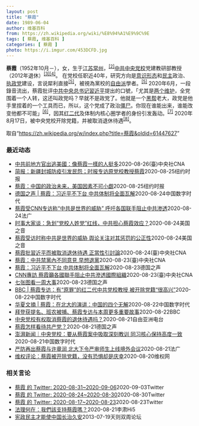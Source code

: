 ```yaml
---
layout: post
title: "蔡霞"
date: 1989-06-04
author: 维基百科
from: https://zh.wikipedia.org/wiki/%E8%94%A1%E9%9C%9E
tags: [ 蔡霞, 维基百科 ]
categories: [ 蔡霞 ]
photo: https://i.imgur.com/453DCFD.jpg
---
```

<div class="mw-parser-output">
<p><b>蔡霞</b>（1952年10月<span class="useeditintro" title="Template:BLP editintro">－</span>），女，生于<a href="/wiki/%E6%B1%9F%E8%8B%8F" class="mw-redirect" title="江苏">江苏</a><a href="/wiki/%E5%B8%B8%E5%B7%9E" class="mw-redirect" title="常州">常州</a>，<sup id="cite_ref-tsyzm_2-1" class="reference"><a href="#cite_note-tsyzm-2">[2]</a></sup><a href="/wiki/%E4%B8%AD%E5%85%B1%E4%B8%AD%E5%A4%AE%E5%85%9A%E6%A0%A1" title="中共中央党校">中共中央党校</a>党建教研部教授（2012年退休）<sup id="cite_ref-3" class="reference"><a href="#cite_note-3">[3]</a></sup><sup id="cite_ref-4" class="reference"><a href="#cite_note-4">[4]</a></sup>。 在党校任职近40年，研究方向是<a href="/wiki/%E6%84%8F%E8%AF%86%E5%BD%A2%E6%80%81" class="mw-redirect" title="意识形态">意识形态</a>和<a href="/wiki/%E6%B0%91%E4%B8%BB" title="民主">民主</a>政治、<a href="/wiki/%E5%9F%B7%E6%94%BF%E9%BB%A8" title="執政黨">执政党</a>建设，言说犀利直接<sup id="cite_ref-dq_5-0" class="reference"><a href="#cite_note-dq-5">[5]</a></sup>，被視為黨校的<a href="/wiki/%E8%87%AA%E7%94%B1%E4%B8%BB%E7%BE%A9" class="mw-redirect" title="自由主義">自由派</a>學者。<sup id="cite_ref-dq_5-1" class="reference"><a href="#cite_note-dq-5">[5]</a></sup> 2020年6月，一段錄音流出，蔡霞批评<a href="/wiki/%E4%B8%AD%E5%9B%BD%E5%85%B1%E4%BA%A7%E5%85%9A%E4%B8%AD%E5%A4%AE%E5%A7%94%E5%91%98%E4%BC%9A%E6%80%BB%E4%B9%A6%E8%AE%B0" title="中国共产党中央委员会总书记">中共中央总书记</a><a href="/wiki/%E7%BF%92%E8%BF%91%E5%B9%B3" class="mw-redirect" title="習近平">習近平</a>提出的口號，「尤其是<a href="/wiki/%E4%B8%A4%E4%B8%AA%E7%BB%B4%E6%8A%A4" class="mw-redirect" title="两个维护">两个维护</a>，全党围着一个人转，这还叫政党吗？早就不是政党了。他就是一个<a href="/wiki/%E9%BB%91%E5%B8%AE" class="mw-redirect" title="黑帮">黑帮</a>老大，政党是他手里捏着的一个工具而已，所以，这个党成了政治<a href="/wiki/%E5%83%B5%E5%B0%B8" class="mw-redirect" title="僵尸">僵尸</a>。你现在谁能出来，谁能改变他都不可能」<sup id="cite_ref-VOA0818_6-0" class="reference"><a href="#cite_note-VOA0818-6">[6]</a></sup>，因其<a href="/w/index.php?title=%E7%BA%A2%E4%BA%8C%E4%BB%A3&amp;action=edit&amp;redlink=1" class="new" title="红二代（页面不存在）">红二代</a>及体制内核心圈学者的身份引发轰动。<sup id="cite_ref-bbc0818_7-0" class="reference"><a href="#cite_note-bbc0818-7">[7]</a></sup> 2020年8月17日，被中央党校开除党籍，并被取消退休待遇<sup id="cite_ref-开除_8-0" class="reference"><a href="#cite_note-开除-8">[8]</a></sup>。
</p>
</div><noscript><img src="//zh.wikipedia.org/wiki/Special:CentralAutoLogin/start?type=1x1" alt="" title="" width="1" height="1" style="border: none; position: absolute;"></noscript>
<div class="printfooter">取自“<a dir="ltr" href="https://zh.wikipedia.org/w/index.php?title=蔡霞&amp;oldid=61447627">https://zh.wikipedia.org/w/index.php?title=蔡霞&amp;oldid=61447627</a>”</div><div id="recent-news"><h3>最近动态</h3><ul><li><a href="https://nodebe4.github.io/waimei/2020-08-26/%E4%B8%AD%E5%85%B1%E5%89%8D%E5%9C%B0%E6%96%B9%E5%AE%98%E5%87%BA%E9%80%83%E7%BE%8E%E5%9C%8B-%E5%83%8F%E8%94%A1%E9%9C%9E%E4%B8%80%E6%A8%A3%E7%9A%84%E4%BA%BA%E6%8C%BA%E5%A4%9A" title="中共前地方官出逃美國：像蔡霞一樣的人挺多—— （中央社台北26日電）中國黑龍江省雞西市前副市長李傳良近期出逃美國，他在接受外媒專訪時表示，像中共中央黨校退休教授蔡霞一樣對當局不滿的人「挺多」，只...">中共前地方官出逃美國：像蔡霞一樣的人挺多</a><time>2020-08-26</time><a class="tag">(臺)中央社CNA</a></li>
<li><a href="https://nodebe4.github.io/waimei/2020-08-25/%E7%AE%80%E6%8A%A5-%E6%96%B0%E7%96%86%E5%B0%81%E5%9F%8E%E9%98%B2%E7%96%AB%E5%BC%95%E5%8F%91%E6%B0%91%E6%80%A8-%E6%97%B6%E6%8A%A5%E4%B8%93%E8%AE%BF%E5%8E%9F%E5%85%9A%E6%A0%A1%E6%95%99%E6%8E%88%E8%94%A1%E9%9C%9E" title="简报：新疆封城防疫引发民怨；时报专访原党校教授蔡霞—— KONEY BAI,KONEY BAI2020-08-26 09:45:20 官方媒体发表的一张照片显示，一名医务人员在中国新疆省会乌鲁木...">简报：新疆封城防疫引发民怨；时报专访原党校教授蔡霞</a><time>2020-08-25</time><a class="tag">纽约时报</a></li>
<li><a href="https://nodebe4.github.io/waimei/2020-08-25/%E8%94%A1%E9%9C%9E-%E4%B8%AD%E5%9B%BD%E7%9A%84%E6%94%BF%E6%B2%BB%E6%9C%AA%E6%9D%A5-%E7%BE%8E%E5%9B%BD%E5%9B%A0%E7%B4%A0%E4%B8%8D%E5%8F%AF%E5%B0%8F%E8%A7%91" title="蔡霞：中国的政治未来，美国因素不可小觑—— 储百亮2020-08-26 07:12:28 蔡霞曾是中央党校的教授，她把中国共产党称为“政治僵尸”。 蔡霞曾在中央党校教了15年书，在接近中共核心的...">蔡霞：中国的政治未来，美国因素不可小觑</a><time>2020-08-25</time><a class="tag">纽约时报</a></li>
<li><a href="https://nodebe4.github.io/waimei/2020-08-24/%E5%BE%B7%E5%9B%BD%E4%B9%8B%E5%A3%B0-%E8%94%A1%E9%9C%9E-%E4%B9%A0%E8%BF%91%E5%B9%B3%E4%B8%8D%E4%B8%8B%E5%8F%B0-%E4%B8%AD%E5%85%B1%E4%BD%93%E5%88%B6%E5%B0%86%E5%85%A8%E9%9D%A2%E7%93%A6%E8%A7%A3" title="德国之声 | 蔡霞：习近平不下台 中共体制将全面瓦解—— 前中共中央党校教授蔡霞在接受CNN访问时，呼吁美国政府加倍对中共施压，并要求国际社会阻止中共渗透国际组织。她说，习近平的言论与思想已退回...">德国之声 | 蔡霞：习近平不下台 中共体制将全面瓦解</a><time>2020-08-24</time><a class="tag">中国数字时代</a></li>
<li><a href="https://nodebe4.github.io/waimei/2020-08-24/%E8%94%A1%E9%9C%9E%E5%8F%97CNN%E4%B8%93%E8%AE%BF%E7%A7%B0-%E4%B8%AD%E5%85%B1%E6%98%AF%E4%B8%96%E7%95%8C%E7%9A%84%E5%A8%81%E8%83%81-%E5%91%BC%E5%90%81%E5%90%84%E5%9B%BD%E8%81%94%E6%89%8B%E9%98%BB%E6%AD%A2%E4%B8%AD%E5%85%B1%E6%B8%97%E9%80%8F" title="蔡霞受CNN专访称“中共是世界的威胁” 呼吁各国联手阻止中共渗透—— 24/08/2020 - 21:30 中共中央党校（国家行政学院）日前宣布退休教师蔡霞因“涉政治不当言论”被开除党籍和取消退...">蔡霞受CNN专访称“中共是世界的威胁” 呼吁各国联手阻止中共渗透</a><time>2020-08-24</time><a class="tag">法广</a></li>
<li><a href="https://nodebe4.github.io/waimei/2020-08-24/%E6%97%B6%E4%BA%8B%E5%A4%A7%E5%AE%B6%E8%B0%88-%E6%80%A5%E5%88%92-%E5%85%9A%E6%A0%A1%E4%BA%BA%E5%A7%93%E5%85%9A-%E7%BA%A2%E7%BA%BF-%E4%B8%AD%E5%85%B1%E6%8B%85%E5%BF%83%E8%94%A1%E9%9C%9E%E6%95%88%E5%BA%94" title="时事大家谈：急划“党校人姓党”红线，中共担心蔡霞效应？—— Mon, 24 Aug 2020 14:27:02 GMT 时事大家谈：急划“党校人姓党”红线，中共担心蔡霞效应？ 时事大家谈：急划“...">时事大家谈：急划“党校人姓党”红线，中共担心蔡霞效应？</a><time>2020-08-24</time><a class="tag">美国之音</a></li>
<li><a href="https://nodebe4.github.io/waimei/2020-08-24/%E8%94%A1%E9%9C%9E%E5%8F%97%E8%AE%BF%E6%97%B6%E7%A7%B0%E4%B8%AD%E5%85%B1%E6%98%AF%E4%B8%96%E7%95%8C%E7%9A%84%E5%A8%81%E8%83%81-%E8%88%86%E8%AE%BA%E5%85%B3%E6%B3%A8%E5%AF%B9%E5%85%B6%E6%83%A9%E7%BD%9A%E7%9A%84%E5%85%AC%E6%AD%A3%E6%80%A7" title="蔡霞受访时称中共是世界的威胁 舆论关注对其惩罚的公正性—— Mon, 24 Aug 2020 11:44:50 GMT 前中共中央党校教授蔡霞(资料照片) 被整肃的前中共中央党校教授蔡霞说，中共...">蔡霞受访时称中共是世界的威胁 舆论关注对其惩罚的公正性</a><time>2020-08-24</time><a class="tag">美国之音</a></li>
<li><a href="https://nodebe4.github.io/waimei/2020-08-24/%E8%94%A1%E9%9C%9E%E6%89%B9%E7%BF%92%E8%BF%91%E5%B9%B3%E8%80%8C%E8%A2%AB%E5%8F%96%E6%B6%88%E9%80%80%E4%BC%91%E5%BE%85%E9%81%87-%E6%AD%A3%E7%95%B6%E6%80%A7%E5%BC%95%E8%A8%8E%E8%AB%96" title="蔡霞批習近平而被取消退休待遇 正當性引討論—— （中央社台北24日電）中共中央黨校退休教授蔡霞因批評中國國家主席習近平而在不久前遭開除黨籍，退休待遇也被取消。對於工作多年累積的退休養老金能否隨意...">蔡霞批習近平而被取消退休待遇  正當性引討論</a><time>2020-08-24</time><a class="tag">(臺)中央社CNA</a></li>
<li><a href="https://nodebe4.github.io/waimei/2020-08-23/%E8%94%A1%E9%9C%9E-%E4%B8%AD%E5%85%B1%E7%A6%81%E9%BB%A8%E5%85%A7%E4%B8%8D%E5%90%8C%E6%84%8F%E8%A6%8B-%E6%97%A9%E6%83%B3%E9%80%80%E9%BB%A8" title="蔡霞：中共禁黨內不同意見 早想退黨—— （中央社記者張謙香港24日電）旅居美國的中共中央黨校退休教授蔡霞對香港媒體說，在總書記習近平管治下，中共不允許黨內有不同意見，她原本就想退黨。 中共黨校早...">蔡霞：中共禁黨內不同意見 早想退黨</a><time>2020-08-23</time><a class="tag">(臺)中央社CNA</a></li>
<li><a href="https://nodebe4.github.io/waimei/2020-08-23/%E8%94%A1%E9%9C%9E-%E4%B9%A0%E8%BF%91%E5%B9%B3%E4%B8%8D%E4%B8%8B%E5%8F%B0-%E4%B8%AD%E5%85%B1%E4%BD%93%E5%88%B6%E5%B0%86%E5%85%A8%E9%9D%A2%E7%93%A6%E8%A7%A3" title="蔡霞：习近平不下台 中共体制将全面瓦解—— William Yang2020-08-24T01:45:10.965Z (德国之声中文网) 前中共中央党校教授蔡霞周日 (8月23日)接受美国有线电...">蔡霞：习近平不下台 中共体制将全面瓦解</a><time>2020-08-23</time><a class="tag">德国之声</a></li>
<li><a href="https://nodebe4.github.io/waimei/2020-08-23/CNN%E5%B0%88%E8%A8%AA-%E8%94%A1%E9%9C%9E%E7%B1%B2%E5%90%84%E5%9C%8B%E8%81%AF%E6%89%8B%E9%98%BB%E6%AD%A2%E4%B8%AD%E5%85%B1%E6%BB%B2%E9%80%8F%E5%9C%8B%E9%9A%9B%E7%B5%84%E7%B9%94" title="CNN專訪 蔡霞籲各國聯手阻止中共滲透國際組織—— 中共中央黨校退休教授蔡霞（圖）因抨擊中共總書記習近平，日前遭開除黨籍及取消退休待遇。（中新社） （中央社紐約23日綜合外電報導）疑因批評中國領...">CNN專訪 蔡霞籲各國聯手阻止中共滲透國際組織</a><time>2020-08-23</time><a class="tag">(臺)中央社CNA</a></li>
<li><a href="https://nodebe4.github.io/waimei/2020-08-23/%E4%B8%83%E5%BC%A0%E5%9B%BE%E7%9C%8B%E4%B8%80%E5%91%A8%E5%A4%A7%E4%BA%8B" title="七张图看一周大事—— 称中共&quot;政治僵尸&quot; 蔡霞被中央党校开除党籍 ：中共中央党校8月17日发通报称，该校退休教师蔡霞发表有严重政治问题和损害国家声誉的言论，决定开除其党籍，取...">七张图看一周大事</a><time>2020-08-23</time><a class="tag">德国之声</a></li>
<li><a href="https://nodebe4.github.io/waimei/2020-08-22/BBC-%E8%94%A1%E9%9C%9E%E4%B8%93%E8%AE%BF-%E6%9C%89-%E5%8E%9F%E7%BD%AA-%E7%9A%84%E7%BA%A2%E4%BA%8C%E4%BB%A3%E4%B8%AD%E5%85%B1%E5%85%9A%E6%A0%A1%E6%95%99%E6%8E%88-%E8%A2%AB%E5%BC%80%E9%99%A4%E5%85%9A%E7%B1%8D-%E5%BE%88%E9%AB%98%E5%85%B4" title="BBC | 蔡霞专访：有“原罪”的红二代中共党校教授 被开除党籍“很高兴”—— 67岁的蔡霞退休前是中共培养高级干部的最高机构中央党校党建教研部教授，党龄已经近40年。 本周，震惊国际中国政治观...">BBC | 蔡霞专访：有“原罪”的红二代中共党校教授 被开除党籍“很高兴”</a><time>2020-08-22</time><a class="tag">中国数字时代</a></li>
<li><a href="https://nodebe4.github.io/waimei/2020-08-22/%E5%8D%8E%E5%A4%8F%E6%96%87%E6%91%98-%E8%94%A1%E9%9C%9E-%E5%9C%A8%E5%8C%97%E5%A4%A7%E7%9A%84%E6%BC%94%E8%AE%B2-%E4%B8%AD%E5%9B%BD%E7%9A%84%E5%9B%9B%E4%B8%AA%E6%97%A0%E8%A7%A3" title="华夏文摘 | 蔡霞：在北大的演讲：中国的四个无解—— 2008年我到西班牙进行了半个月的考察，回来后有半年时间寝食难安，晚上睡不着，为什么？因为在考察中西班牙学者给我们介绍了西班牙在佛朗哥将军去...">华夏文摘 | 蔡霞：在北大的演讲：中国的四个无解</a><time>2020-08-22</time><a class="tag">中国数字时代</a></li>
<li><a href="https://nodebe4.github.io/waimei/2020-08-22/%E6%8B%9C%E7%99%BB%E8%8E%B7%E6%8F%90%E5%90%8D-%E7%8F%AD%E5%86%9C%E8%A2%AB%E6%8D%95-%E8%94%A1%E9%9C%9E%E4%B8%93%E8%AE%BF%E4%B8%8E%E6%9C%AC%E5%91%A8%E6%9B%B4%E5%A4%9A%E9%87%8D%E8%A6%81%E6%95%85%E4%BA%8B" title="拜登获提名、班农被捕、蔡霞专访与本周更多重要故事—— ©Reuters 2020年8月第三周，美国前副总统拜登正式获得名为民主党总统选举候选人，在11月大选中挑战特朗普。本周发生在美国的另一大新...">拜登获提名、班农被捕、蔡霞专访与本周更多重要故事</a><time>2020-08-22</time><a class="tag">BBC</a></li>
<li><a href="https://nodebe4.github.io/waimei/2020-08-21/%E4%B8%AD%E5%A4%AE%E5%85%9A%E6%A0%A1%E6%9C%89%E6%9D%83%E5%8F%96%E6%B6%88%E8%94%A1%E9%9C%9E%E7%9A%84%E9%80%80%E4%BC%91%E5%BE%85%E9%81%87%E5%90%97" title="中央党校有权取消蔡霞的退休待遇吗？—— 中共中央党校退休教授蔡霞因批评中国国家主席习近平，不久前遭开除党籍，并取消她的退休待遇。这引发外界就中国官方以“取消退休待遇”作为“惩罚”手段的广泛议论。...">中央党校有权取消蔡霞的退休待遇吗？</a><time>2020-08-21</time><a class="tag">自由亚洲电台</a></li>
<li><a href="https://nodebe4.github.io/waimei/2020-08-21/%E8%94%A1%E9%9C%9E%E6%80%8E%E6%A0%B7%E7%9C%8B%E5%BE%85%E5%85%B1%E4%BA%A7%E5%85%9A" title="蔡霞怎样看待共产党？—— 德国之声 中文网2020-08-21T10:45:59.174Z （德国之声中文网）2007年，中共十七大报告中提出的 “尊重党员主体地位”的论断是在历次中共党代会报告...">蔡霞怎样看待共产党？</a><time>2020-08-21</time><a class="tag">德国之声</a></li>
<li><a href="https://nodebe4.github.io/waimei/2020-08-21/%E6%BE%8E%E6%B9%83%E6%96%B0%E9%97%BB-%E4%B8%AD%E5%A4%AE%E5%85%9A%E6%A0%A1-%E8%A6%81%E4%BB%8E%E8%94%A1%E9%9C%9E%E6%A1%88%E4%B8%AD%E5%90%B8%E5%8F%96%E6%B7%B1%E5%88%BB%E6%95%99%E8%AE%AD-%E5%90%8C%E4%B9%A0%E6%A0%B8%E5%BF%83%E4%BF%9D%E6%8C%81%E9%AB%98%E5%BA%A6%E4%B8%80%E8%87%B4" title="澎湃新闻｜中央党校：要从蔡霞案中吸取深刻教训 同习核心保持高度一致—— 原标题：中央党校：各级党组织和全校教职工要从蔡霞案中吸取深刻教训 据中央党校（国家行政学院）官网消息，8月17日上午，中央...">澎湃新闻｜中央党校：要从蔡霞案中吸取深刻教训 同习核心保持高度一致</a><time>2020-08-21</time><a class="tag">中国数字时代</a></li>
<li><a href="https://nodebe4.github.io/waimei/2020-08-21/%E4%B8%A5%E9%98%B2%E5%86%8D%E5%87%BA%E8%94%A1%E9%9C%9E%E4%B8%8E%E8%AE%B8%E7%AB%A0%E6%B6%A6-%E5%8C%97%E5%A4%A7%E4%B8%8B%E4%BB%A4%E4%B8%A5%E5%AE%A1%E5%B8%88%E7%94%9F%E4%B8%8A%E7%BA%BF%E5%A2%83%E5%A4%96%E4%BC%9A%E8%AE%AE" title="严防再出蔡霞与许章润 北大下令严审师生上线境外会议—— 21/08/2020 - 10:07 中国近期屡传知识菁英因批评当局而遭清算，北京大学近日则发出公告，要求各单位应对参加境外单位主办的在线...">严防再出蔡霞与许章润 北大下令严审师生上线境外会议</a><time>2020-08-21</time><a class="tag">法广</a></li>
<li><a href="https://nodebe4.github.io/waimei/2020-08-20/%E7%BB%B4%E6%9D%83%E8%AF%84%E8%AE%BA-%E8%94%A1%E9%9C%9E%E8%A2%AB%E5%BC%80%E9%99%A4%E5%85%9A%E7%B1%8D-%E6%B2%A1%E6%9C%89%E6%81%90%E6%83%A7%E5%8D%B4%E6%98%AF%E5%BA%86%E5%B9%B8" title="维权评论：蔡霞被开除党籍，没有恐惧却是庆幸—— &nbsp; 特约评论员：赵良臣 风雨如晦，鸡鸣不已！继任志强、许章润之后，又一中共体制内人物蔡霞女士，因为大胆言说而遭到整肃，并迅速成为国际舆论关注的焦点...">维权评论：蔡霞被开除党籍，没有恐惧却是庆幸</a><time>2020-08-20</time><a class="tag">维权网</a></li>
</ul></div><div id="open-opinion"><h3>相关言论</h3><ul><li><a href="https://nodebe4.github.io/opinion/2020-09-03/realcaixia/" title="realcaixia">蔡霞 的 Twitter: 2020-08-31~2020-09-06</a><time>2020-09-03</time><a class="tag">Twitter</a></li>
<li><a href="https://nodebe4.github.io/opinion/2020-08-30/realcaixia/" title="realcaixia">蔡霞 的 Twitter: 2020-08-24~2020-08-30</a><time>2020-08-30</time><a class="tag">Twitter</a></li>
<li><a href="https://nodebe4.github.io/opinion/2020-08-23/realcaixia/" title="realcaixia">蔡霞 的 Twitter: 2020-08-17~2020-08-23</a><time>2020-08-23</time><a class="tag">Twitter</a></li>
<li><a href="https://nodebe4.github.io/opinion/2020-08-21/%E6%B3%95%E7%90%86%E4%BD%95%E5%9C%A8-%E6%88%91%E5%80%91%E8%A9%B2%E6%94%AF%E6%8C%81%E8%94%A1%E9%9C%9E%E5%97%8E/" title="李肃Hi5">法理何在：我們該支持蔡霞嗎？</a><time>2020-08-21</time><a class="tag">李肃Hi5</a></li>
<li><a href="https://nodebe4.github.io/opinion/2013-07-19/%E5%AE%AA%E6%94%BF%E6%B0%91%E4%B8%BB%E6%89%8D%E8%83%BD%E4%BD%BF%E4%B8%AD%E5%9B%BD%E9%95%BF%E6%B2%BB%E4%B9%85%E5%AE%89/" title="蔡霞">宪政民主才能使中国长治久安</a><time>2013-07-19</time><a class="tag">天则双周论坛</a></li>
</ul></div>